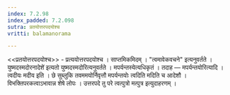 ```yaml
---
index: 7.2.98
index_padded: 7.2.098
sutra: प्रतयोत्तरपदयोश्च
vritti: balamanorama

---
```

<<प्रतयोत्तरपदयोश्च>> - प्रत्ययोत्तरपदयोश्च । साप्तमिकमिदम् । "त्वमावेकवचने" इत्यनुवर्तते ।युष्मदस्मदोरनादेशे॑ इत्यतो युष्मदस्मदोरित्यनुवर्तते । मपर्यन्तस्येत्यधिकृतं । तदाह — मपर्यन्तयोरित्यादि । त्वदीयः मदीय इति । छे सुब्लुकि तवममयोर्निवृत्तौ मपर्यन्तयोः त्वदिति मदिति च आदेशौ । विभक्तिपरकत्वाऽभावान्न शेषे लोपः । उत्तरपदे तु परे त्वत्पुत्रो मत्पुत्र इत्युदाहरणम् ।